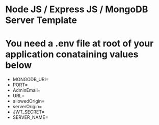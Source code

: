 # Node JS / Express JS / MongoDB Server Template

# You need a .env file at root of your application conataining values below

- MONGODB_URI=
- PORT=
- AdminEmail=
- URL=
- allowedOrigin=
- serverOrigin=
- JWT_SECRET=
- SERVER_NAME=
